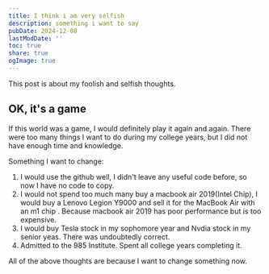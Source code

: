 ```yaml
---
title: I think i am very selfish
description: something i want to say
pubDate: 2024-12-08
lastModDate: ''
toc: true
share: true
ogImage: true
---
```

This post is about my foolish and selfish thoughts.

## OK, it's a game
If this world was a game, I would definitely play it again and again. 
There were too many things I want to do during my college years, but I did not have enough time and knowledge.

Something I want to change:
1. I would use the github well, I didn't leave any useful code before, so now I have no code to copy.
2. I would not spend too much many buy a macbook air 2019(Intel Chip), I would buy a Lenovo Legion Y9000 and sell ​​it for the MacBook Air with an m1 chip . Because macbook air 2019 has poor performance but is too expensive.
3. I would buy Tesla stock in my sophomore year and Nvdia stock in my senior yeas. There was undoubtedly correct.
4. Admitted to the 985 Institute. Spent all college years completing it.

All of the above thoughts are because I want to change something now.
